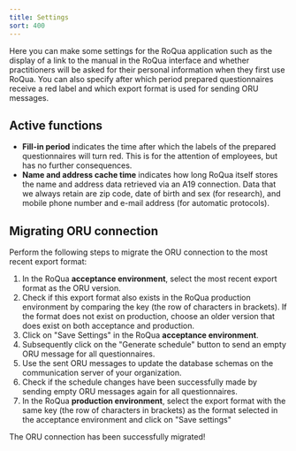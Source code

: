 ```yaml
---
title: Settings
sort: 400
---
```


Here you can make some settings for the RoQua application such as the display of a link to the manual in the RoQua interface and whether practitioners will be asked for their personal information when they first use RoQua. You can also specify after which period prepared questionnaires receive a red label and which export format is used for sending ORU messages.

## Active functions

<screenshot src="/screenshots/instellingen.png" />

<ul>
  <li><strong>Fill-in period</strong> indicates the time after which the labels of the prepared questionnaires will turn red. This is for the attention of employees, but has no further consequences.</li>
  <li><strong>Name and address cache time</strong> indicates how long RoQua itself stores the name and address data retrieved via an A19 connection. Data that we always retain are zip code, date of birth and sex (for research), and mobile phone number and e-mail address (for automatic protocols).</li>
</ul>

## Migrating ORU connection

<screenshot src="/screenshots/instellingen.png" />

Perform the following steps to migrate the ORU connection to the most recent export format:

<ol>
  <li>
    In the RoQua <strong>acceptance environment</strong>, select the most recent export format as the ORU version.
  </li>
  <li>Check if this export format also exists in the RoQua production environment by comparing the key (the row of characters in brackets). If the format does not exist on production, choose an older version that does exist on both acceptance and production.</li>
  <li>Click on "Save Settings" in the RoQua <strong>acceptance environment</strong>.</li>
  <li>
    Subsequently click on the "Generate schedule" button to send an empty ORU message for all questionnaires.
  </li>
  <li>Use the sent ORU messages to update the database schemas on the communication server of your organization.</li>
  <li>Check if the schedule changes have been successfully made by sending empty ORU messages again for all questionnaires.</li>
  <li>
    In the RoQua <strong>production environment</strong>, select the export format with the same key (the row of characters in brackets) as the format selected in the acceptance environment and click on "Save settings"
  </li>
</ol>

The ORU connection has been successfully migrated!
